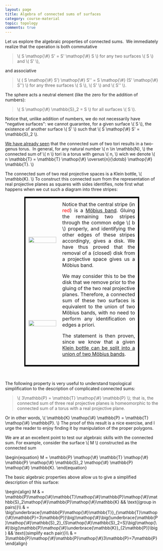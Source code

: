 ```yaml
---
layout: page
title: Algebra of connected sums of surfaces
category: course-material
topic: topology
comments: true
---
```


Let us explore the algebraic properties of connected sums.  We immediately realize that the operation is both commutative

> <span>\\( S \mathop{\\#} S' = S' \mathop{\\#} S \\)</span> for any two surfaces <span>\\( S \\)<span> and <span>\\( S' \\)<span>,

and associative

> <span>\\( ( S \mathop{\\#} S') \mathop{\\#} S'' = S \mathop{\\#} (S' \mathop{\\#} S'') \\)<span> for any three surfaces <span>\\( S \\)<span>, <span>\\( S' \\)<span> and <span>\\( S'' \\)<span>.

The sphere acts a neutral element (like the zero for the addition of numbers):

> <span>\\( S \mathop{\\#} \mathbb{S}\_2 = S \\)<span> for all surfaces <span>\\( S \\)<span>.

Notice that, unlike addition of numbers, we do not necessarily have "negative surfaces": we cannot guarantee, for a given surface <span>\\( S \\)<span>, the existence of another surface <span>\\( S' \\)<span> such that <span>\\( S \mathop{\\#} S' = \mathbb{S}\_2 \\)<span>.

<a href="http://blancosilva.github.io/course-material/2010/10/29/surfaces.html">We have already seen</a> that the connected sum of two tori results in a two-genus torus.  In general, for any natural number <span>\\( n \in \mathbb{N}, \\)<span> the connected sum of <span>\\( n \\)<span> tori is a torus with genus <span>\\( n, \\)<span> wich we denote <span>\\( n \mathbb{T} = \mathbb{T} \mathop{\\#} \overset{n}{\dotsb} \mathop{\\#} \mathbb{T}. \\)<span>

The connected sum of two real projective spaces is a Klein bottle, <span>\\( \mathbb{K}. \\)<span>  To construct this connected sum from the representation of real projective planes as squares with sides identifies, note first what happens when we cut such a diagram into three stripes:

<table style="width:75%;border:4px solid black; margin-left:auto; margin-right:auto;">
<tbody>
<tr>
<td style="width:30%;text-align:center;vertical-align:middle;border-width:0;padding:10px;"><img src="http://farm5.static.flickr.com/4086/5138692210_2f2974cca8_o_d.jpg" alt="" width="100%" /></td>
<td style="width:70%;text-align:justify;vertical-align:top;padding:10px;" rowspan="2">Notice that the central stripe (in <span style="color:red;">red</span>) is a <a href="http://blancosilva.github.io/course-material/2010/11/02/mobius-bands-and-kleins-bottles.html" target="_self">Möbius band</a>.  Gluing the remaining two stripes through the common edge \( b \) properly, and identifying the other edges of these stripes accordingly, gives a disk.  We have thus proved that the removal of a (closed) disk from a projective space gives us a Möbius band.

We may consider this to be the disk that we remove prior to the gluing of the two real projective planes. Therefore, a connected sum of these two surfaces is equivalent to the union of two Möbius bands, with no need to perform any identification on edges a priori.

The statement is then proven, since we know that a given <a href="http://blancosilva.github.io/course-material/2010/11/02/mobius-bands-and-kleins-bottles.html" target="_self">Klein bottle can be split into a union of two Möbius bands</a>.</td>
</tr>
<tr>
<td style="width:30%;text-align:center;vertical-align:middle;border-width:0;padding:10px;"><img src="http://farm2.static.flickr.com/1233/5138692258_3e355a2e11_o_d.jpg" alt="" width="100%" /></td>
</tr>
</tbody>
</table>

<br />

The following property is very useful to understand topological simplification to the description of complicated connected sums:

> <span>\\( 3\mathbb{P} = \mathbb{T} \mathop{\\#} \mathbb{P} \\)<span>; that is, the connected sum of three real projective planes is homeomorphic to the connected sum of a torus with a real projective plane.

Or in other words, <span>\\( \mathbb{K} \mathop{\\#} \mathbb{P} = \mathbb{T} \mathop{\\#} \mathbb{P}. \\)<span> The proof of this result is a nice exercise, and I urge the reader to enjoy finding it by manipulation of the proper polygons.

We are at an excellent point to test our algebraic skills with the connected sum.  For example, consider the surface <span>\\( M \\)<span> constructed as the connected sum

<div>
\begin{equation}
 M = \mathbb{P} \mathop{\#} \mathbb{T} \mathop{\#} \mathbb{P} \mathop{\#} \mathbb{S}_2 \mathop{\#} \mathbb{P} \mathop{\#} \mathbb{K}.
 \end{equation}
</div>

The basic algebraic properties above allow us to give a simplified description of this surface:

<div>
\begin{align}
 M & = \mathbb{P}\mathop{\#}\mathbb{T}\mathop{\#}\mathbb{P}\mathop{\#}\mathbb{S}_2\mathop{\#}\mathbb{P}\mathop{\#}\mathbb{K} && \text{(group in pairs)}\\  
 & =  \big(\underbrace{\mathbb{P}\mathop{\#}\mathbb{T}}_{\mathbb{T}\mathop{\#}\mathbb{P}=3\mathbb{P}}\big)\mathop{\#}\big(\underbrace{\mathbb{P}\mathop{\#}\mathbb{S}_2}_{S\mathop{\#}\mathbb{S}_2=S}\big)\mathop{\#}\big(\mathbb{P}\mathop{\#}\underbrace{\mathbb{K}}_{2\mathbb{P}}\big) && \text{(simplify each pair)}\\  
 & = 3\mathbb{P}\mathop{\#}\mathbb{P}\mathop{\#}3\mathbb{P}=7\mathbb{P} 
 \end{align}
</div>
